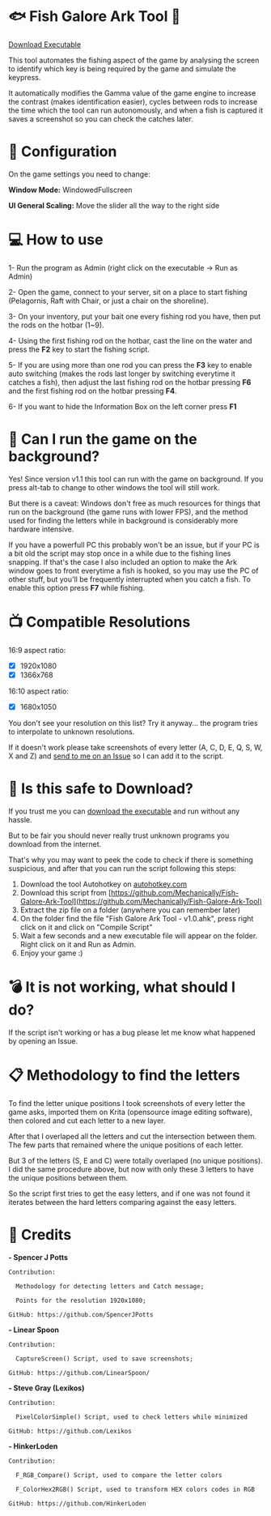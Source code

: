# :fish: Fish Galore Ark Tool :fishing_pole_and_fish:
[Download Executable](https://github.com/Mechanically/Fish-Galore-Ark-Tool/releases/latest)

This tool automates the fishing aspect of the game by analysing the screen to identify which key is being required by the game and simulate the keypress.

It automatically modifies the Gamma value of the game engine to increase the contrast (makes identification easier), cycles between rods to increase the time which the tool can run autonomously, and when a fish is captured it saves a screenshot so you can check the catches later.



# :wrench: Configuration
On the game settings you need to change:

**Window Mode:** WindowedFullscreen

**UI General Scaling:** Move the slider all the way to the right side



# :computer: How to use
1- Run the program as Admin (right click on the executable -> Run as Admin)

2- Open the game, connect to your server, sit on a place to start fishing (Pelagornis, Raft with Chair, or just a chair on the shoreline).

3- On your inventory, put your bait one every fishing rod you have, then put the rods on the hotbar (1~9).

4- Using the first fishing rod on the hotbar, cast the line on the water and press the **F2** key to start the fishing script.

5- If you are using more than one rod you can press the **F3** key to enable auto switching (makes the rods last longer by switching everytime it catches a fish), then adjust the last fishing rod on the hotbar pressing **F6** and the first fishing rod on the hotbar pressing **F4**.

6- If you want to hide the Information Box on the left corner press **F1**


# :speak_no_evil: Can I run the game on the background?
Yes! Since version v1.1 this tool can run with the game on background. If you press alt-tab to change to other windows the tool will still work.

But there is a caveat: Windows don't free as much resources for things that run on the background (the game runs with lower FPS), and the method used for finding the letters while in background is considerably more hardware intensive. 

If you have a powerfull PC this probably won't be an issue, but if your PC is a bit old the script may stop once in a while due to the fishing lines snapping. If that's the case I also included an option to make the Ark window goes to front everytime a fish is hooked, so you may use the PC of other stuff, but you'll be frequently interrupted when you catch a fish. To enable this option press **F7** while fishing.


# :tv: Compatible Resolutions
16:9 aspect ratio:
- [x] 1920x1080
- [x] 1366x768

16:10 aspect ratio:
- [x] 1680x1050

You don't see your resolution on this list? Try it anyway... the program tries to interpolate to unknown resolutions.

If it doesn't work please take screenshots of every letter (A, C, D, E, Q, S, W, X and Z) and [send to me on an Issue](https://github.com/Mechanically/Fish-Galore-Ark-Tool/issues/new) so I can add it to the script.



# :poop: Is this safe to Download?
If you trust me you can [download the executable](https://github.com/Mechanically/Fish-Galore-Ark-Tool/releases/latest) and run without any hassle.

But to be fair you should never really trust unknown programs you download from the internet.

That's why you may want to peek the code to check if there is something suspicious, and after that you can run the script following this steps:

1. Download the tool Autohotkey on [autohotkey.com](https://www.autohotkey.com/)
2. Download this script from [https://github.com/Mechanically/Fish-Galore-Ark-Tool](https://github.com/Mechanically/Fish-Galore-Ark-Tool)
3. Extract the zip file on a folder (anywhere you can remember later)
4. On the folder find the file "Fish Galore Ark Tool - v1.0.ahk", press right click on it and click on "Compile Script"
5. Wait a few seconds and a new executable file will appear on the folder. Right click on it and Run as Admin.
6. Enjoy your game :)



# :bomb: It is not working, what should I do?
If the script isn't working or has a bug please let me know what happened by opening an Issue.



# :clipboard: Methodology to find the letters

To find the letter unique positions I took screenshots of every letter the game asks, imported them on Krita (opensource image editing software), then colored and cut each letter to a new layer.

After that I overlaped all the letters and cut the intersection between them. The few parts that remained where the unique positions of each letter.

But 3 of the letters (S, E and C) were totally overlaped (no unique positions). I did the same procedure above, but now with only these 3 letters to have the unique positions between them.

So the script first tries to get the easy letters, and if one was not found it iterates between the hard letters comparing against the easy letters.



# :scroll: Credits

  **- Spencer J Potts**
    
    Contribution:
    
      Methodology for detecting letters and Catch message;
    
      Points for the resolution 1920x1080;
    
    GitHub: https://github.com/SpencerJPotts


  **- Linear Spoon**
    
    Contribution:
      
      CaptureScreen() Script, used to save screenshots;
      
    GitHub: https://github.com/LinearSpoon/
  

  **- Steve Gray (Lexikos)**
    
    Contribution:
      
      PixelColorSimple() Script, used to check letters while minimized
      
    GitHub: https://github.com/Lexikos


  **- HinkerLoden**
    
    Contribution:
      
      F_RGB_Compare() Script, used to compare the letter colors
      
      F_ColorHex2RGB() Script, used to transform HEX colors codes in RGB
      
    GitHub: https://github.com/HinkerLoden
